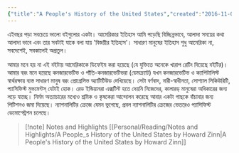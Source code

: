 ```yaml
---
{"title":"A People's History of the United States","created":"2016-11-09T00:00:00+06:00","updated":"2025-05-27T17:28:51+06:00","read_count":"1","authors":["Howard Zinn"],"isbn10":60838655,"rating":5,"reviewed":true,"log":[{"status":"Read","timestamp":"2019-04-27T00:00:00+06:00"},{"status":"To Read","timestamp":"2016-11-09T00:00:00+06:00"}],"tags":["america","history","politics","colonialism","vietnam"],"status":"Read","dg-publish":true,"dg-note-icon":2,"cover":"https://images-na.ssl-images-amazon.com/images/S/compressed.photo.goodreads.com/books/1494279423i/2767.jpg","reading_notes":"[[Personal/Reading/Notes and Highlights/A People_s History of the United States by Howard Zinn|A People's History of the United States by Howard Zinn]]","dg-path":"Reading/Books/Read/A People_s History of the United States by Howard Zinn.md","permalink":"/reading/books/read/a-people-s-history-of-the-united-states-by-howard-zinn/","dgPassFrontmatter":true,"noteIcon":2}
---
```


এইবছর পড়া সবচেয়ে ভালো বইগুলোর একটা। আমেরিকার ইতিহাস আমি পড়েছি বিচ্ছিন্নভাবে, আলাদা সময়ের কথা আলাদা ভাবে এবং তার সবটাই যাকে বলা যায় 'বিজয়ীর ইতিহাস'। সাধারণ মানুষের ইতিহাস শুধু আমেরিকা না, সবদেশেই, সবকালেই অপ্রতুল।  
  
আমার মনে হয় না এই বইটায় আমেরিকাকে ডিফেইম করা হয়েছে (যে যুক্তিতে অনেকে খারাপ রেটিং দিয়েছে বইটির)। আমার বরং মনে হয়েছে কনজারভেটিভ ও পাঁতি-কনজারভেটিভরা (ডেমক্র্যাট) যখন কনজারভেটিভ ও ক্যাপিটালিস্ট স্বার্থরক্ষায় ব্যস্ত সাধারণ মানুষ বরং প্রোগ্রেসিভ অ্যাটিটিউড দেখিয়েছে। সেটা বর্ণবাদ, নারী-স্বাধীনতা, সোশ্যাল সিকিউরিটি, প্যাসিফিস্ট মুভমেন্টস্ যেটাই হোক। রেড ইন্ডিয়ানরা এক্সটিন্ট হতে দেয়নি নিজেদের, কালারড্ মানুষেরা অধিকারের জন্য লড়ে যাচ্ছে। নির্মম অত্যাচারের মধ্যেও শ্রমিক ও কৃষকেরা আন্দোলন করেছে আবার একটা গাছকে বাঁচাবার জন্য পিটিশনও জমা দিয়েছে। ন্যাশনালিটির ক্রেজে যেমন ভুগেছে, প্রবল ন্যাশনালিটির ক্রেজের ভেতরেও প্যাসিফিস্ট ডেমোন্স্ট্রেশন চলেছে।

> [!note] Notes and Highlights
> [[Personal/Reading/Notes and Highlights/A People_s History of the United States by Howard Zinn\|A People's History of the United States by Howard Zinn]]
